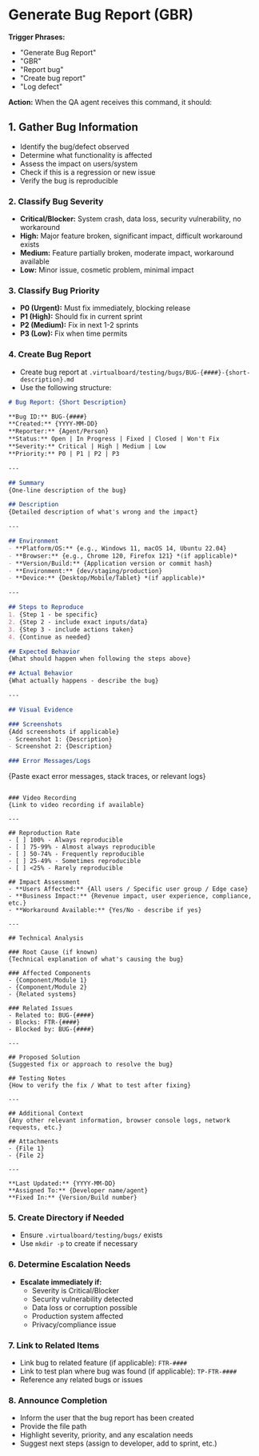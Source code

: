 # Generate Bug Report (GBR)

**Trigger Phrases:**
- "Generate Bug Report"
- "GBR"
- "Report bug"
- "Create bug report"
- "Log defect"

**Action:**
When the QA agent receives this command, it should:

## 1. Gather Bug Information
- Identify the bug/defect observed
- Determine what functionality is affected
- Assess the impact on users/system
- Check if this is a regression or new issue
- Verify the bug is reproducible

### 2. Classify Bug Severity
- **Critical/Blocker:** System crash, data loss, security vulnerability, no workaround
- **High:** Major feature broken, significant impact, difficult workaround exists
- **Medium:** Feature partially broken, moderate impact, workaround available
- **Low:** Minor issue, cosmetic problem, minimal impact

### 3. Classify Bug Priority
- **P0 (Urgent):** Must fix immediately, blocking release
- **P1 (High):** Should fix in current sprint
- **P2 (Medium):** Fix in next 1-2 sprints
- **P3 (Low):** Fix when time permits

### 4. Create Bug Report
- Create bug report at `.virtualboard/testing/bugs/BUG-{####}-{short-description}.md`
- Use the following structure:

```markdown
# Bug Report: {Short Description}

**Bug ID:** BUG-{####}
**Created:** {YYYY-MM-DD}
**Reporter:** {Agent/Person}
**Status:** Open | In Progress | Fixed | Closed | Won't Fix
**Severity:** Critical | High | Medium | Low
**Priority:** P0 | P1 | P2 | P3

---

## Summary
{One-line description of the bug}

## Description
{Detailed description of what's wrong and the impact}

---

## Environment
- **Platform/OS:** {e.g., Windows 11, macOS 14, Ubuntu 22.04}
- **Browser:** {e.g., Chrome 120, Firefox 121} *(if applicable)*
- **Version/Build:** {Application version or commit hash}
- **Environment:** {dev/staging/production}
- **Device:** {Desktop/Mobile/Tablet} *(if applicable)*

---

## Steps to Reproduce
1. {Step 1 - be specific}
2. {Step 2 - include exact inputs/data}
3. {Step 3 - include actions taken}
4. {Continue as needed}

## Expected Behavior
{What should happen when following the steps above}

## Actual Behavior
{What actually happens - describe the bug}

---

## Visual Evidence

### Screenshots
{Add screenshots if applicable}
- Screenshot 1: {Description}
- Screenshot 2: {Description}

### Error Messages/Logs
```
{Paste exact error messages, stack traces, or relevant logs}
```

### Video Recording
{Link to video recording if available}

---

## Reproduction Rate
- [ ] 100% - Always reproducible
- [ ] 75-99% - Almost always reproducible
- [ ] 50-74% - Frequently reproducible
- [ ] 25-49% - Sometimes reproducible
- [ ] <25% - Rarely reproducible

## Impact Assessment
- **Users Affected:** {All users / Specific user group / Edge case}
- **Business Impact:** {Revenue impact, user experience, compliance, etc.}
- **Workaround Available:** {Yes/No - describe if yes}

---

## Technical Analysis

### Root Cause (if known)
{Technical explanation of what's causing the bug}

### Affected Components
- {Component/Module 1}
- {Component/Module 2}
- {Related systems}

### Related Issues
- Related to: BUG-{####}
- Blocks: FTR-{####}
- Blocked by: BUG-{####}

---

## Proposed Solution
{Suggested fix or approach to resolve the bug}

## Testing Notes
{How to verify the fix / What to test after fixing}

---

## Additional Context
{Any other relevant information, browser console logs, network requests, etc.}

## Attachments
- {File 1}
- {File 2}

---

**Last Updated:** {YYYY-MM-DD}
**Assigned To:** {Developer name/agent}
**Fixed In:** {Version/Build number}
```

### 5. Create Directory if Needed
- Ensure `.virtualboard/testing/bugs/` exists
- Use `mkdir -p` to create if necessary

### 6. Determine Escalation Needs
- **Escalate immediately if:**
  - Severity is Critical/Blocker
  - Security vulnerability detected
  - Data loss or corruption possible
  - Production system affected
  - Privacy/compliance issue

### 7. Link to Related Items
- Link bug to related feature (if applicable): `FTR-####`
- Link to test plan where bug was found (if applicable): `TP-FTR-####`
- Reference any related bugs or issues

### 8. Announce Completion
- Inform the user that the bug report has been created
- Provide the file path
- Highlight severity, priority, and any escalation needs
- Suggest next steps (assign to developer, add to sprint, etc.)
